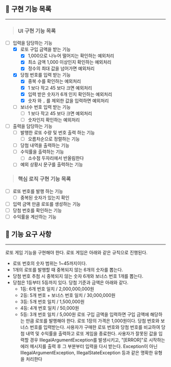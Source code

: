 ## 🚀 구현 기능 목록

---

> ### UI 구현 기능 목록

- [ ] 입력을 담당하는 기능
  - [x] 로또 구입 금액을 받는 기능
    - [x] 1,000으로 나누어 떨어지는 확인하는 예외처리
    - [x] 최소 금액 1,000 이상인지 확인하는 예외처리
    - [x] 정수의 최대 값을 넘어가면 예외처리
  - [x] 당첨 번호를 입력 받는 기능
    - [x] 중복 수를 확인하는 예외처리
    - [x] 1 보다 작고 45 보다 크면 예외처리
    - [x] 입력 받은 숫자가 6개 인지 확인하는 예외처리
    - [x] 숫자 와 `,` 를 제외한 값을 입력하면 예외처리
  - [ ] 보너수 번호 입력 받는 기능
    - [ ] 1 보다 작고 45 보다 크면 예외처리
    - [ ] 숫자인지 확인하는 예외처리
     
- [ ] 출력을 담당하는 기능
  - [ ] 발행한 로또 수량 및 번호 출력 하는 기능
    - [ ] 오름차순으로 정렬하는 기능
  - [ ] 당첨 내역을 출력하는 기능
  - [ ] 수익률을 출력하는 기능
    - [ ] 소수점 두자리에서 반올림한다
  - [ ] 예외 상황시 문구를 출력하는 기능 

> ### 핵심 로직 구현 기능 목록

- [ ] 로또 번호를 발행 하는 기능
    - [ ] 중복된 숫자가 있는지 확인
- [ ] 입력 금액 만큼 로또를 생성하는 기능
- [ ] 당첨 번호를 확인하는 기능 
- [ ] 수익률을 계산하는 기능

## 🚀 기능 요구 사항

---

로또 게임 기능을 구현해야 한다. 로또 게임은 아래와 같은 규칙으로 진행된다.

- 로또 번호의 숫자 범위는 1~45까지이다.
- 1개의 로또를 발행할 때 중복되지 않는 6개의 숫자를 뽑는다.
- 당첨 번호 추첨 시 중복되지 않는 숫자 6개와 보너스 번호 1개를 뽑는다.
- 당첨은 1등부터 5등까지 있다. 당첨 기준과 금액은 아래와 같다.
    - 1등: 6개 번호 일치 / 2,000,000,000원
    - 2등: 5개 번호 + 보너스 번호 일치 / 30,000,000원
    - 3등: 5개 번호 일치 / 1,500,000원
    - 4등: 4개 번호 일치 / 50,000원
    - 5등: 3개 번호 일치 / 5,000원
      로또 구입 금액을 입력하면 구입 금액에 해당하는 만큼 로또를 발행해야 한다.
      로또 1장의 가격은 1,000원이다.
      당첨 번호와 보너스 번호를 입력받는다.
      사용자가 구매한 로또 번호와 당첨 번호를 비교하여 당첨 내역 및 수익률을 출력하고 로또 게임을 종료한다.
      사용자가 잘못된 값을 입력할 경우 IllegalArgumentException를 발생시키고, "[ERROR]"로 시작하는 에러 메시지를 출력 후 그 부분부터 입력을 다시 받는다.
      Exception이 아닌 IllegalArgumentException, IllegalStateException 등과 같은 명확한 유형을 처리한다